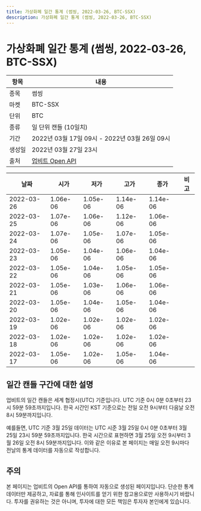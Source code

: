 ```yaml
---
title: 가상화폐 일간 통계 (썸씽, 2022-03-26, BTC-SSX)
description: 가상화폐 일간 통계 (썸씽, 2022-03-26, BTC-SSX)
---
```



가상화폐 일간 통계 (썸씽, 2022-03-26, BTC-SSX)
===

|항목|내용|
|--|--|
|종목|썸씽|
|마켓|BTC-SSX|
|단위|BTC|
|종류|일 단위 캔들 (10일치)|
|기간|2022년 03월 17일 09시 - 2022년 03월 26일 09시|
|생성일|2022년 03월 27일 23시|
|출처|[업비트 Open API](https://docs.upbit.com)|


|날짜|시가|저가|고가|종가|비고|
|--|--|--|--|--|--|
|2022-03-26|1.06e-06|1.05e-06|1.14e-06|1.14e-06|    |
|2022-03-25|1.07e-06|1.06e-06|1.12e-06|1.06e-06|    |
|2022-03-24|1.07e-06|1.05e-06|1.07e-06|1.05e-06|    |
|2022-03-23|1.05e-06|1.04e-06|1.06e-06|1.04e-06|    |
|2022-03-22|1.05e-06|1.04e-06|1.05e-06|1.05e-06|    |
|2022-03-21|1.05e-06|1.03e-06|1.06e-06|1.06e-06|    |
|2022-03-20|1.05e-06|1.04e-06|1.05e-06|1.04e-06|    |
|2022-03-19|1.02e-06|1.02e-06|1.02e-06|1.02e-06|    |
|2022-03-18|1.02e-06|1.02e-06|1.02e-06|1.02e-06|    |
|2022-03-17|1.05e-06|1.02e-06|1.05e-06|1.04e-06|    |


일간 캔들 구간에 대한 설명
---


업비트의 일간 캔들은 세계 협정시(UTC) 기준입니다. 
UTC 기준 0시 0분 0초부터 23시 59분 59초까지입니다. 
한국 시간인 KST 기준으로는 전일 오전 9시부터 다음날 오전 8시 59분까지입니다. 


예를들면, UTC 기준 3월 25일 데이터는 UTC 시준 3월 25일 0시 0분 0초부터 3월 25일 23시 59분 59초까지입니다. 
한국 시간으로 표현하면 3월 25일 오전 9시부터 3월 26일 오전 8시 59분까지입니다. 
이와 같은 이유로 본 페이지는 매일 오전 9시마다 전날의 통계 데이터를 자동으로 작성합니다. 


주의
---


본 페이지는 업비트의 Open API를 통하여 자동으로 생성된 페이지입니다. 
단순한 통계 데이터만 제공하고, 자료를 통해 인사이트를 얻기 위한 참고용으로만 사용하시기 바랍니다. 
투자를 권유하는 것은 아니며, 투자에 대한 모든 책임은 투자자 본인에게 있습니다. 
